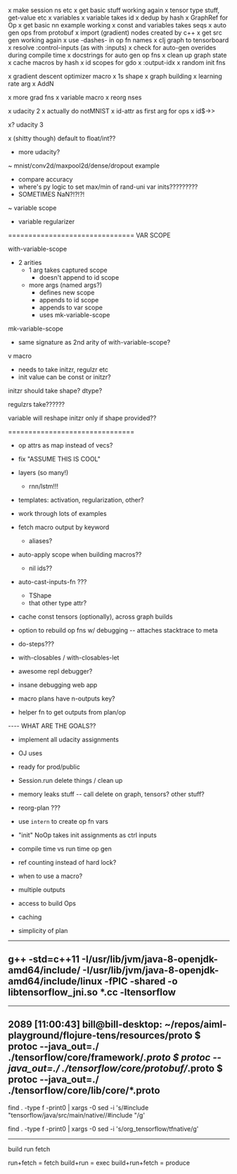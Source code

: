 x make session ns etc
x get basic stuff working again
x tensor type stuff, get-value etc
x variables
x variable takes id
x dedup by hash
x GraphRef for Op
x get basic nn example working
x const and variables takes seqs
x auto gen ops from protobuf
x import (gradient) nodes created by c++
x get src gen working again
x use -dashes- in op fn names
x clj graph to tensorboard
x resolve :control-inputs (as with :inputs)
x check for auto-gen overides during compile time
x docstrings for auto gen op fns
x clean up graph state
x cache macros by hash
x id scopes for gdo 
x :output-idx
x random init fns

x gradient descent optimizer macro
 x 1s shape
 x graph building
 x learning rate arg
 x AddN
 
x more grad fns
x variable macro
x reorg nses

x udacity 2
 x actually do notMNIST
x id-attr as first arg for ops
x id$->>

x? udacity 3

x (shitty though) default to float/int??

- more udacity?

~ mnist/conv2d/maxpool2d/dense/dropout example
 - compare accuracy
 - where's py logic to set max/min of rand-uni var inits?????????
 - SOMETIMES NaN?!?!?!

~ variable scope
  - variable regularizer

===============================
VAR SCOPE

with-variable-scope
 - 2 arities
   - 1 arg takes captured scope
     - doesn't append to id scope
   - more args (named args?)
     - defines new scope
     - appends to id scope 
     - appends to var scope
     - uses mk-variable-scope

mk-variable-scope
 - same signature as 2nd arity of with-variable-scope?

v macro 
- needs to take initzr, regulzr etc
- init value can be const or initzr?

initzr should take shape? dtype?



regulzrs take??????

variable will reshape initzr only if shape provided??


===============================

- op attrs as map instead of vecs?

- fix "ASSUME THIS IS COOL"

- layers (so many!)
  - rnn/lstm!!!

- templates: activation, regularization, other?

- work through lots of examples

- fetch macro output by keyword 
  - aliases?
- auto-apply scope when building macros??
  - nil ids??

- auto-cast-inputs-fn ???
  - TShape
  - that other type attr?





- cache const tensors (optionally), across graph builds

- option to rebuild op fns w/ debugging
  -- attaches stacktrace to meta 

- do-steps???
- with-closables / with-closables-let

- awesome repl debugger?
- insane debugging web app

- macro plans have n-outputs key?

- helper fn to get outputs from plan/op

---- WHAT ARE THE GOALS??
 - implement all udacity assignments
 - OJ uses
 - ready for prod/public



- Session.run delete things / clean up
- memory leaks stuff -- call delete on graph, tensors? other stuff?

- reorg-plan ???
- use `intern` to create op fn vars





- "init" NoOp takes init assignments as ctrl inputs

- compile time vs run time op gen

- ref counting instead of hard lock?

- when to use a macro?
 - multiple outputs
 - access to build Ops
 - caching
 - simplicity of plan


-----
g++ -std=c++11 -I/usr/lib/jvm/java-8-openjdk-amd64/include/ -I/usr/lib/jvm/java-8-openjdk-amd64/include/linux -fPIC -shared  -o libtensorflow_jni.so *.cc -ltensorflow
-----


-----
2089 [11:00:43] bill@bill-desktop: ~/repos/aiml-playground/flojure-tens/resources/proto
$ protoc --java_out=./ ./tensorflow/core/framework/*.proto
$ protoc --java_out=./ ./tensorflow/core/protobuf/*.proto
$ protoc --java_out=./ ./tensorflow/core/lib/core/*.proto
-----


find . -type f -print0 | xargs -0 sed -i 's/#include "tensorflow\/java\/src\/main\/native\//#include "/g'

find . -type f -print0 | xargs -0 sed -i 's/org_tensorflow/tfnative/g'


----
build 
run
fetch

run+fetch = fetch
build+run = exec
build+run+fetch = produce
